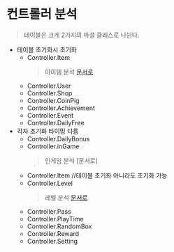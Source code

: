 # 컨트롤러 분석
> 테이블은 크게 2가지의 파셜 클래스로 나뉜다.
- 테이블 초기화시 초기화
    * Controller.Item
        > 아이템 분석 [문서로](/분석/컨트롤러/아이템_컨트롤러_분석.md)
    * Controller.User
    * Controller.Shop
    * Controller.CoinPig
    * Controller.Achievement
    * Controller.Event
    * Controller.DailyFree
- 각자 초기화 타이밍 다름
    * Controller.DailyBonus
    * Controller.inGame
        >인게임 분석 [문서로]
    * Controller.Item   //테이블 초기화 아니라도 초기화 가능
    * Controller.Level
        > 레벨 분석 [문서로](/분석/컨트롤러/레벨_컨트롤러_분석.md)
    * Controller.Pass
    * Controller.PlayTime
    * Controller.RandomBox
    * Controller.Reward
    * Controller.Setting